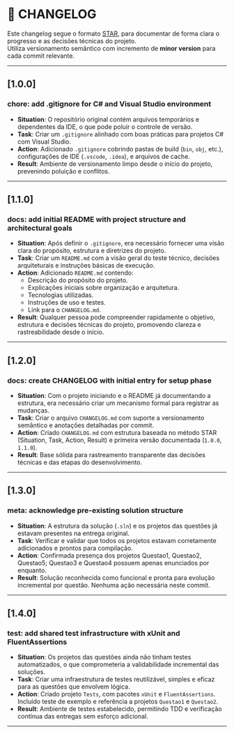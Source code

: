 # 📘 CHANGELOG

Este changelog segue o formato [STAR](https://en.wikipedia.org/wiki/Situation,_Task,_Action,_Result), para documentar de forma clara o progresso e as decisões técnicas do projeto.  
Utiliza versionamento semântico com incremento de **minor version** para cada commit relevante.

---

## [1.0.0]

### chore: add .gitignore for C# and Visual Studio environment

- **Situation**: O repositório original contém arquivos temporários e dependentes da IDE, o que pode poluir o controle de versão.
- **Task**: Criar um `.gitignore` alinhado com boas práticas para projetos C# com Visual Studio.
- **Action**: Adicionado `.gitignore` cobrindo pastas de build (`bin`, `obj`, etc.), configurações de IDE (`.vscode`, `.idea`), e arquivos de cache.
- **Result**: Ambiente de versionamento limpo desde o início do projeto, prevenindo poluição e conflitos.

---

## [1.1.0]

### docs: add initial README with project structure and architectural goals

- **Situation**: Após definir o `.gitignore`, era necessário fornecer uma visão clara do propósito, estrutura e diretrizes do projeto.
- **Task**: Criar um `README.md` com a visão geral do teste técnico, decisões arquiteturais e instruções básicas de execução.
- **Action**: Adicionado `README.md` contendo:
  - Descrição do propósito do projeto.
  - Explicações iniciais sobre organização e arquitetura.
  - Tecnologias utilizadas.
  - Instruções de uso e testes.
  - Link para o `CHANGELOG.md`.
- **Result**: Qualquer pessoa pode compreender rapidamente o objetivo, estrutura e decisões técnicas do projeto, promovendo clareza e rastreabilidade desde o início.

---

## [1.2.0]

### docs: create CHANGELOG with initial entry for setup phase

- **Situation**: Com o projeto iniciando e o README já documentando a estrutura, era necessário criar um mecanismo formal para registrar as mudanças.
- **Task**: Criar o arquivo `CHANGELOG.md` com suporte a versionamento semântico e anotações detalhadas por commit.
- **Action**: Criado `CHANGELOG.md` com estrutura baseada no método STAR (Situation, Task, Action, Result) e primeira versão documentada (`1.0.0`, `1.1.0`).
- **Result**: Base sólida para rastreamento transparente das decisões técnicas e das etapas do desenvolvimento.

---

## [1.3.0]

### meta: acknowledge pre-existing solution structure

- **Situation**: A estrutura da solução (`.sln`) e os projetos das questões já estavam presentes na entrega original.
- **Task**: Verificar e validar que todos os projetos estavam corretamente adicionados e prontos para compilação.
- **Action**: Confirmada presença dos projetos Questao1, Questao2, Questao5; Questao3 e Questao4 possuem apenas enunciados por enquanto.
- **Result**: Solução reconhecida como funcional e pronta para evolução incremental por questão. Nenhuma ação necessária neste commit.

---

## [1.4.0]

### test: add shared test infrastructure with xUnit and FluentAssertions

- **Situation**: Os projetos das questões ainda não tinham testes automatizados, o que comprometeria a validabilidade incremental das soluções.
- **Task**: Criar uma infraestrutura de testes reutilizável, simples e eficaz para as questões que envolvem lógica.
- **Action**: Criado projeto `Tests`, com pacotes `xUnit` e `FluentAssertions`. Incluído teste de exemplo e referência a projetos `Questao1` e `Questao2`.
- **Result**: Ambiente de testes estabelecido, permitindo TDD e verificação contínua das entregas sem esforço adicional.

---
